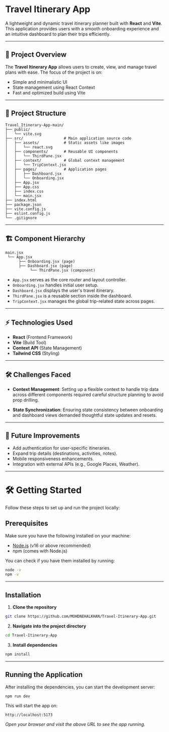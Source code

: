 
# Travel Itinerary App

A lightweight and dynamic travel itinerary planner built with **React** and **Vite**.  
This application provides users with a smooth onboarding experience and an intuitive dashboard to plan their trips efficiently.

---

## 🚀 Project Overview

The **Travel Itinerary App** allows users to create, view, and manage travel plans with ease. The focus of the project is on:

- Simple and minimalistic UI
- State management using React Context
- Fast and optimized build using Vite

---

## 📁 Project Structure

```
Travel_Itinerary-App-main/
├── public/               
│   └── vite.svg
├── src/                  # Main application source code
│   ├── assets/           # Static assets like images
│   │   └── react.svg
│   ├── components/       # Reusable UI components
│   │   └── ThirdPane.jsx
│   ├── context/          # Global context management
│   │   └── TripContext.jsx
│   ├── pages/            # Application pages
│   │   ├── Dashboard.jsx
│   │   └── Onboarding.jsx
│   ├── App.jsx         
│   ├── App.css        
│   ├── index.css
│   └── main.jsx        
├── index.html            
├── package.json         
├── vite.config.js        
├── eslint.config.js      
└── .gitignore            
```

---

## 🏗️ Component Hierarchy

```
main.jsx
 └── App.jsx
      ├── Onboarding.jsx (page)
      ├── Dashboard.jsx (page)
           └── ThirdPane.jsx (component)
```

- `App.jsx` serves as the core router and layout controller.
- `Onboarding.jsx` handles initial user setup.
- `Dashboard.jsx` displays the user's travel itinerary.
- `ThirdPane.jsx` is a reusable section inside the dashboard.
- `TripContext.jsx` manages the global trip-related state across pages.

---

## ⚡ Technologies Used

- **React** (Frontend Framework)
- **Vite** (Build Tool)
- **Context API** (State Management)
- **Tailwind CSS** (Styling)

---

## 🛠️ Challenges Faced

- **Context Management**: Setting up a flexible context to handle trip data across different components required careful structure planning to avoid prop drilling.

- **State Synchronization**: Ensuring state consistency between onboarding and dashboard views demanded thoughtful state updates and resets.

---

## 📌 Future Improvements

- Add authentication for user-specific itineraries.
- Expand trip details (destinations, activities, notes).
- Mobile responsiveness enhancements.
- Integration with external APIs (e.g., Google Places, Weather).

---

# 🛠️ Getting Started

Follow these steps to set up and run the project locally:

## Prerequisites

Make sure you have the following installed on your machine:

- [Node.js](https://nodejs.org/) (v16 or above recommended)
- npm (comes with Node.js)

You can check if you have them installed by running:

```bash
node -v
npm -v
```

---

## Installation

1. **Clone the repository**

```bash
git clone https://github.com/MOHDNEHALKHAN/Travel-Itinerary-App.git
```

2. **Navigate into the project directory**

```bash
cd Travel-Itinerary-App
```

3. **Install dependencies**

```bash
npm install
```

---

## Running the Application

After installing the dependencies, you can start the development server:

```bash
npm run dev
```

This will start the app on:

```
http://localhost:5173
```

_Open your browser and visit the above URL to see the app running._
